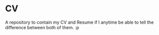 # CV
A repository to contain my CV and Resume if I anytime be able to tell the difference between both of them. :p
